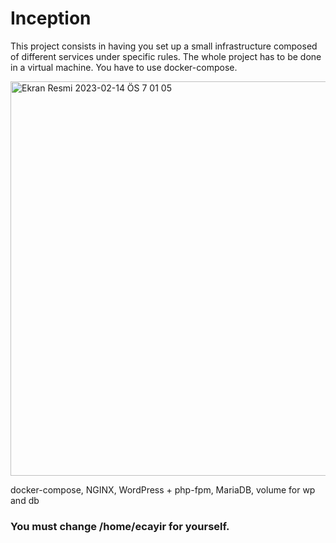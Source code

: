 # Inception
This project consists in having you set up a small infrastructure composed of different services under specific rules. The whole project has to be done in a virtual machine. You have to use docker-compose.

<img width="631" alt="Ekran Resmi 2023-02-14 ÖS 7 01 05" src="https://user-images.githubusercontent.com/94300378/218791160-0af3ca86-5c90-4297-87a6-7a9019ff6cb3.png">

docker-compose, NGINX, WordPress + php-fpm, MariaDB, volume for wp and db

### You must change /home/ecayir for yourself.
